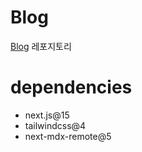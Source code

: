 # Blog

[Blog](https://blog.yunji.kim) 레포지토리

# dependencies

- next.js@15
- tailwindcss@4
- next-mdx-remote@5
